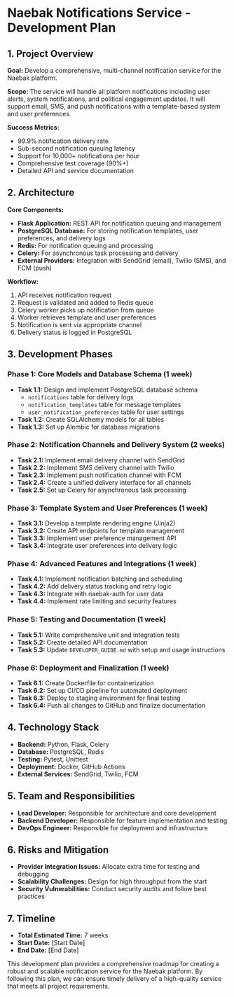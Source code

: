 # Naebak Notifications Service - Development Plan

## 1. Project Overview

**Goal:** Develop a comprehensive, multi-channel notification service for the Naebak platform.

**Scope:** The service will handle all platform notifications including user alerts, system notifications, and political engagement updates. It will support email, SMS, and push notifications with a template-based system and user preferences.

**Success Metrics:**
- 99.9% notification delivery rate
- Sub-second notification queuing latency
- Support for 10,000+ notifications per hour
- Comprehensive test coverage (90%+)
- Detailed API and service documentation

## 2. Architecture

**Core Components:**
- **Flask Application:** REST API for notification queuing and management
- **PostgreSQL Database:** For storing notification templates, user preferences, and delivery logs
- **Redis:** For notification queuing and processing
- **Celery:** For asynchronous task processing and delivery
- **External Providers:** Integration with SendGrid (email), Twilio (SMS), and FCM (push)

**Workflow:**
1. API receives notification request
2. Request is validated and added to Redis queue
3. Celery worker picks up notification from queue
4. Worker retrieves template and user preferences
5. Notification is sent via appropriate channel
6. Delivery status is logged in PostgreSQL

## 3. Development Phases

### Phase 1: Core Models and Database Schema (1 week)

- **Task 1.1:** Design and implement PostgreSQL database schema
  - `notifications` table for delivery logs
  - `notification_templates` table for message templates
  - `user_notification_preferences` table for user settings
- **Task 1.2:** Create SQLAlchemy models for all tables
- **Task 1.3:** Set up Alembic for database migrations

### Phase 2: Notification Channels and Delivery System (2 weeks)

- **Task 2.1:** Implement email delivery channel with SendGrid
- **Task 2.2:** Implement SMS delivery channel with Twilio
- **Task 2.3:** Implement push notification channel with FCM
- **Task 2.4:** Create a unified delivery interface for all channels
- **Task 2.5:** Set up Celery for asynchronous task processing

### Phase 3: Template System and User Preferences (1 week)

- **Task 3.1:** Develop a template rendering engine (Jinja2)
- **Task 3.2:** Create API endpoints for template management
- **Task 3.3:** Implement user preference management API
- **Task 3.4:** Integrate user preferences into delivery logic

### Phase 4: Advanced Features and Integrations (1 week)

- **Task 4.1:** Implement notification batching and scheduling
- **Task 4.2:** Add delivery status tracking and retry logic
- **Task 4.3:** Integrate with naebak-auth for user data
- **Task 4.4:** Implement rate limiting and security features

### Phase 5: Testing and Documentation (1 week)

- **Task 5.1:** Write comprehensive unit and integration tests
- **Task 5.2:** Create detailed API documentation
- **Task 5.3:** Update `DEVELOPER_GUIDE.md` with setup and usage instructions

### Phase 6: Deployment and Finalization (1 week)

- **Task 6.1:** Create Dockerfile for containerization
- **Task 6.2:** Set up CI/CD pipeline for automated deployment
- **Task 6.3:** Deploy to staging environment for final testing
- **Task 6.4:** Push all changes to GitHub and finalize documentation

## 4. Technology Stack

- **Backend:** Python, Flask, Celery
- **Database:** PostgreSQL, Redis
- **Testing:** Pytest, Unittest
- **Deployment:** Docker, GitHub Actions
- **External Services:** SendGrid, Twilio, FCM

## 5. Team and Responsibilities

- **Lead Developer:** Responsible for architecture and core development
- **Backend Developer:** Responsible for feature implementation and testing
- **DevOps Engineer:** Responsible for deployment and infrastructure

## 6. Risks and Mitigation

- **Provider Integration Issues:** Allocate extra time for testing and debugging
- **Scalability Challenges:** Design for high throughput from the start
- **Security Vulnerabilities:** Conduct security audits and follow best practices

## 7. Timeline

- **Total Estimated Time:** 7 weeks
- **Start Date:** [Start Date]
- **End Date:** [End Date]

This development plan provides a comprehensive roadmap for creating a robust and scalable notification service for the Naebak platform. By following this plan, we can ensure timely delivery of a high-quality service that meets all project requirements.
